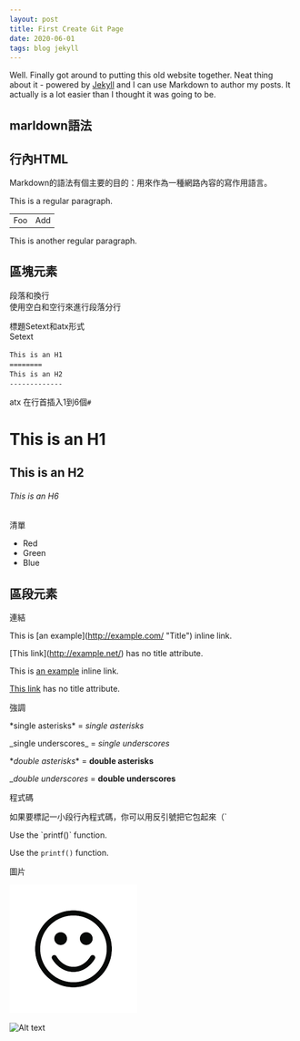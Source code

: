 ```yaml
---
layout: post
title: First Create Git Page
date: 2020-06-01
tags: blog jekyll
---
```


Well. Finally got around to putting this old website together. Neat thing about it - powered by [Jekyll](http://jekyllrb.com) and I can use Markdown to author my posts. It actually is a lot easier than I thought it was going to be.

marldown語法
---
行內HTML
---
Markdown的語法有個主要的目的：用來作為一種網路內容的寫作用語言。

This is a regular paragraph.

<table>
    <tr>
        <td>Foo</td>
        <td>Add</td>
    </tr>
</table>

This is another regular paragraph.

區塊元素
---
段落和換行    
使用空白和空行來進行段落分行

標題Setext和atx形式  
Setext

`This is an H1`  
`========`  
`This is an H2`  
`-------------`  

atx
在行首插入1到6個`#`
# This is an H1
## This is an H2
###### This is an H6
清單
*   Red
*   Green
*   Blue


區段元素
---
連結

This is \[an example\]\(http://example.com/ "Title"\) inline link.

\[This link\]\(http://example.net/) has no title attribute.

This is [an example](http://example.com/ "Title") inline link.

[This link](http://example.net/) has no title attribute.

強調

\*single asterisks* = *single asterisks*

\_single underscores_ = _single underscores_

\**double asterisks** = **double asterisks**

\__double underscores_ = __double underscores__

程式碼

如果要標記一小段行內程式碼，你可以用反引號把它包起來（`

Use the \`printf()\`  function.

Use the `printf()` function.

圖片

![Alt text](/img/smile.png)

![Alt text](/path/to/img.jpg "Optional title")
